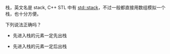 栈，英文名是 stack, C++ STL 中有 [std::stack](https://en.cppreference.com/w/cpp/container/stack)，不过一般都直接用数组模拟一个栈，也十分方便。

下列说法正确吗？

-   先进入栈的元素一定先出栈

-   先进入栈的元素一定后出栈
